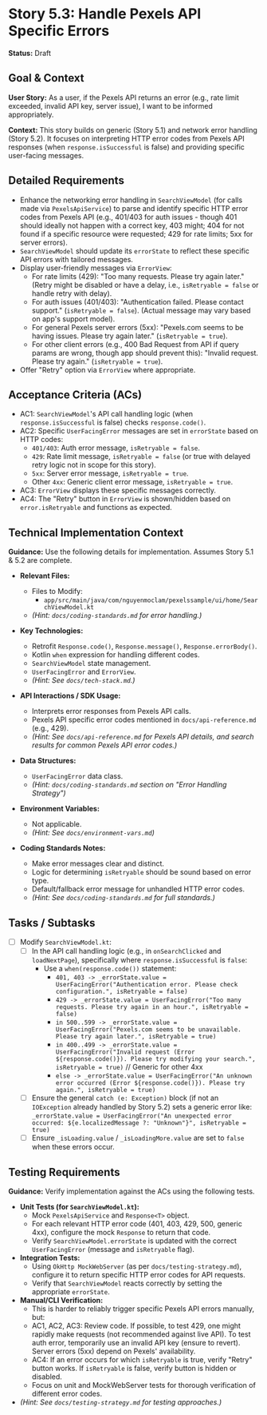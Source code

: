
# Story 5.3: Handle Pexels API Specific Errors

**Status:** Draft

## Goal & Context

**User Story:** As a user, if the Pexels API returns an error (e.g., rate limit exceeded, invalid API key, server issue), I want to be informed appropriately.

**Context:** This story builds on generic (Story 5.1) and network error handling (Story 5.2). It focuses on interpreting HTTP error codes from Pexels API responses (when `response.isSuccessful` is false) and providing specific user-facing messages.

## Detailed Requirements

* Enhance the networking error handling in `SearchViewModel` (for calls made via `PexelsApiService`) to parse and identify specific HTTP error codes from Pexels API (e.g., 401/403 for auth issues - though 401 should ideally not happen with a correct key, 403 might; 404 for not found if a specific resource were requested; 429 for rate limits; 5xx for server errors).
* `SearchViewModel` should update its `errorState` to reflect these specific API errors with tailored messages.
* Display user-friendly messages via `ErrorView`:
    * For rate limits (429): "Too many requests. Please try again later." (Retry might be disabled or have a delay, i.e., `isRetryable = false` or handle retry with delay).
    * For auth issues (401/403): "Authentication failed. Please contact support." (`isRetryable = false`). (Actual message may vary based on app's support model).
    * For general Pexels server errors (5xx): "Pexels.com seems to be having issues. Please try again later." (`isRetryable = true`).
    * For other client errors (e.g., 400 Bad Request from API if query params are wrong, though app should prevent this): "Invalid request. Please try again." (`isRetryable = true`).
* Offer "Retry" option via `ErrorView` where appropriate.

## Acceptance Criteria (ACs)

-   AC1: `SearchViewModel`'s API call handling logic (when `response.isSuccessful` is false) checks `response.code()`.
-   AC2: Specific `UserFacingError` messages are set in `errorState` based on HTTP codes:
    -   `401/403`: Auth error message, `isRetryable = false`.
    -   `429`: Rate limit message, `isRetryable = false` (or true with delayed retry logic not in scope for this story).
    -   `5xx`: Server error message, `isRetryable = true`.
    -   Other `4xx`: Generic client error message, `isRetryable = true`.
-   AC3: `ErrorView` displays these specific messages correctly.
-   AC4: The "Retry" button in `ErrorView` is shown/hidden based on `error.isRetryable` and functions as expected.

## Technical Implementation Context

**Guidance:** Use the following details for implementation. Assumes Story 5.1 & 5.2 are complete.

-   **Relevant Files:**
    -   Files to Modify:
        -   `app/src/main/java/com/nguyenmoclam/pexelssample/ui/home/SearchViewModel.kt`
    -   _(Hint: `docs/coding-standards.md` for error handling.)_

-   **Key Technologies:**
    -   Retrofit `Response.code()`, `Response.message()`, `Response.errorBody()`.
    -   Kotlin `when` expression for handling different codes.
    -   `SearchViewModel` state management.
    -   `UserFacingError` and `ErrorView`.
    -   _(Hint: See `docs/tech-stack.md`.)_

-   **API Interactions / SDK Usage:**
    -   Interprets error responses from Pexels API calls.
    -   Pexels API specific error codes mentioned in `docs/api-reference.md` (e.g., 429).
    -   _(Hint: See `docs/api-reference.md` for Pexels API details, and search results for common Pexels API error codes.)_

-   **Data Structures:**
    -   `UserFacingError` data class.
    -   _(Hint: `docs/coding-standards.md` section on "Error Handling Strategy")_

-   **Environment Variables:**
    -   Not applicable.
    -   _(Hint: See `docs/environment-vars.md`)_

-   **Coding Standards Notes:**
    -   Make error messages clear and distinct.
    -   Logic for determining `isRetryable` should be sound based on error type.
    -   Default/fallback error message for unhandled HTTP error codes.
    -   _(Hint: See `docs/coding-standards.md` for full standards.)_

## Tasks / Subtasks

-   [ ] Modify `SearchViewModel.kt`:
    -   [ ] In the API call handling logic (e.g., in `onSearchClicked` and `loadNextPage`), specifically where `response.isSuccessful` is `false`:
        -   Use a `when(response.code())` statement:
            -   `401, 403 -> _errorState.value = UserFacingError("Authentication error. Please check configuration.", isRetryable = false)`
            -   `429 -> _errorState.value = UserFacingError("Too many requests. Please try again in an hour.", isRetryable = false)`
            -   `in 500..599 -> _errorState.value = UserFacingError("Pexels.com seems to be unavailable. Please try again later.", isRetryable = true)`
            -   `in 400..499 -> _errorState.value = UserFacingError("Invalid request (Error ${response.code()}). Please try modifying your search.", isRetryable = true)` // Generic for other 4xx
            -   `else -> _errorState.value = UserFacingError("An unknown error occurred (Error ${response.code()}). Please try again.", isRetryable = true)`
    -   [ ] Ensure the general `catch (e: Exception)` block (if not an `IOException` already handled by Story 5.2) sets a generic error like:
        `_errorState.value = UserFacingError("An unexpected error occurred: ${e.localizedMessage ?: "Unknown"}", isRetryable = true)`
    -   [ ] Ensure `_isLoading.value` / `_isLoadingMore.value` are set to `false` when these errors occur.

## Testing Requirements

**Guidance:** Verify implementation against the ACs using the following tests.
-   **Unit Tests (for `SearchViewModel.kt`):**
    -   Mock `PexelsApiService` and `Response<T>` object.
    -   For each relevant HTTP error code (401, 403, 429, 500, generic 4xx), configure the mock `Response` to return that code.
    -   Verify `SearchViewModel.errorState` is updated with the correct `UserFacingError` (message and `isRetryable` flag).
-   **Integration Tests:**
    -   Using `OkHttp MockWebServer` (as per `docs/testing-strategy.md`), configure it to return specific HTTP error codes for API requests.
    -   Verify that `SearchViewModel` reacts correctly by setting the appropriate `errorState`.
-   **Manual/CLI Verification:**
    -   This is harder to reliably trigger specific Pexels API errors manually, but:
    -   AC1, AC2, AC3: Review code. If possible, to test 429, one might rapidly make requests (not recommended against live API). To test auth error, temporarily use an invalid API key (ensure to revert). Server errors (5xx) depend on Pexels' availability.
    -   AC4: If an error occurs for which `isRetryable` is true, verify "Retry" button works. If `isRetryable` is false, verify button is hidden or disabled.
    -   Focus on unit and MockWebServer tests for thorough verification of different error codes.
-   _(Hint: See `docs/testing-strategy.md` for testing approaches.)_